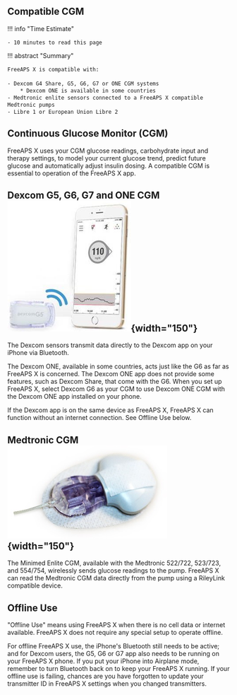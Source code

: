 ## Compatible CGM

!!! info "Time Estimate"

    - 10 minutes to read this page

!!! abstract "Summary"

    FreeAPS X is compatible with:

    - Dexcom G4 Share, G5, G6, G7 or ONE CGM systems
        * Dexcom ONE is available in some countries
    - Medtronic enlite sensors connected to a FreeAPS X compatible Medtronic pumps
    - Libre 1 or European Union Libre 2

## Continuous Glucose Monitor (CGM)

FreeAPS X uses your CGM glucose readings, carbohydrate input and therapy settings, to model your current glucose trend, predict future glucose and automatically adjust insulin dosing. A compatible CGM is essential to operation of the FreeAPS X app.


## Dexcom G5, G6, G7 and ONE CGM ![img/g5.jpg](img/g5.jpg){width="150"}

The Dexcom sensors transmit data directly to the Dexcom app on your iPhone via Bluetooth.

The Dexcom ONE, available in some countries, acts just like the G6 as far as FreeAPS X is concerned. The Dexcom ONE app does not provide some features, such as Dexcom Share, that come with the G6. When you set up FreeAPS X, select Dexcom G6 as your CGM to use Dexcom ONE CGM with the Dexcom ONE app installed on your phone.

If the Dexcom app is on the same device as FreeAPS X, FreeAPS X can function without an internet connection. See Offline Use below.

## Medtronic CGM ![img/enlite.png](img/enlite.png){width="150"}

The Minimed Enlite CGM, available with the Medtronic 522/722, 523/723, and 554/754, wirelessly sends glucose readings to the pump. FreeAPS X can read the Medtronic CGM data directly from the pump using a RileyLink compatible device.

## Offline Use

"Offline Use" means using FreeAPS X when there is no cell data or internet available. FreeAPS X does not require any special setup to operate offline.

For offline FreeAPS X use, the iPhone's Bluetooth still needs to be active; and for Dexcom users, the G5, G6 or G7 app also needs to be running on your FreeAPS X phone. If you put your iPhone into Airplane mode, remember to turn Bluetooth back on to keep your FreeAPS X running. If your offline use is failing, chances are you have forgotten to update your transmitter ID in FreeAPS X settings when you changed transmitters.